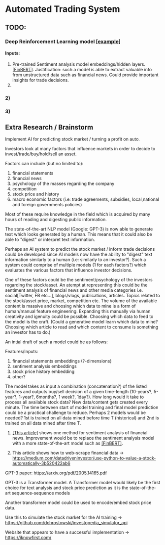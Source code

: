 # Automated Trading System

## TODO:
### Deep Reinforcement Learning model [[example]](https://arxiv.org/abs/1907.04373)
#### Inputs:
1) Pre-trained Sentiment analysis model embeddings/hidden layers. [[FinBERT]](https://medium.com/prosus-ai-tech-blog/finbert-financial-sentiment-analysis-with-bert-b277a3607101). Justification: such a model is able to extract valuable info from unstructured data such as financial news. Could provide important insights for trade decisions.
2) 
### 2) 
### 3) 

## Extra Research / Brainstorm
Implement AI for predicting stock market / turning a profit on auto.

Investors look at many factors that influence markets in order to decide to invest/trade/buy/hold/sell an asset.

Factors can include (but no limited to):

1) financial statements
2) financial news
3) psychology of the masses regarding the company
4) competition
5) stock price and history
6) macro economic factors (i.e: trade agreements, subsidies, local,national and foreign governments policies)

Most of these require knowledge in the field which is acquired by many hours of reading and digesting public information.

The state-of-the-art NLP model (Google: GPT-3) is now able to generate text which looks generated by a human. This means that it could also be able to "digest" or interpret text information.

Perhaps an AI system to predict the stock market / inform trade decisions could be developed since AI models now have the ability to "digest" text information similarly to a human (i.e: similarly to an investor?). 
Such a system could comprise of multiple models (1 for each factors?) which evaluates the various factors that influence investor decisions. 

One of these factors could be the sentiment/psychology of the investors regarding the stock/asset. An atempt at representing this could be the sentiment analysis of financial news and other media categories i.e. social[Twitter, FB etc...], blogs/vlogs, publications, articles. Topics related to the stock/asset price, market, competition etc. The volume of the available content is massive and choosing which data to mine is a form of human/manual feature engineering. Expanding this manually via human creativity and igenuity could be possible. Choosing which data to feed to the model is the craft. (Could a generative model learn which data to mine? Choosing which article to read and which content to consume is something an investor has to do.)

An intial draft of such a model could be as follows:

Features/Inputs:
1) financial statements embeddings (?-dimensions)
2) sentiment analysis embeddings
3) stock price history embedding
4) other?

The model takes as input a combination (concatenation?) of the listed features and outputs buy/sell decision of a given time-length (10-years?, 5-year?, 1-year?, 6months?, 1 week?, 1day?). How long would it take to process all available stock data? New data/content gets created every minute. The time between start of model training and final model prediction could be a practical challenge to reduce. Perhaps 2 models would be needed? 1st is trained on all data mined before time T (historical) and 2nd is trained on all data mined after time T.

1) [[This article]](https://towardsdatascience.com/sentiment-analysis-of-stocks-from-financial-news-using-python-82ebdcefb638)  shows one method for sentiment analysis of financial news. Improvement would be to replace the sentiment analysis model with a more state-of-the-art model such as [[FinBERT]](https://medium.com/prosus-ai-tech-blog/finbert-financial-sentiment-analysis-with-bert-b277a3607101).

2) This article shows how to web-scrape financial data -> https://medium.com/datadriveninvestor/use-python-to-value-a-stock-automatically-3b520422ab6

GPT-3 paper: https://arxiv.org/pdf/2005.14165.pdf

GPT-3 is a Transformer model. A Transformer model would likely be the first choice for text analysis and stock price prediction as it is the state-of-the-art sequence-sequence models

Another transformer model could be used to encode/embed stock price data.

Use this to simulate the stock market for the AI training -> https://github.com/dchrostowski/investopedia_simulator_api

Website that appears to have a successful implementation -> https://iknowfirst.com/
